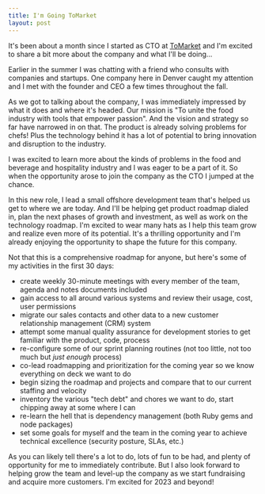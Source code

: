 ```yaml
---
title: I'm Going ToMarket
layout: post
---
```


It's been about a month since I started as CTO at [ToMarket](https://tomarket.farm/) and I'm excited to share a bit more about the company and what I'll be doing...

Earlier in the summer I was chatting with a friend who consults with companies and startups. One company here in Denver caught my attention and I met with the founder and CEO a few times throughout the fall.

As we got to talking about the company, I was immediately impressed by what it does and where it's headed. Our mission is "To unite the food industry with tools that empower passion". And the vision and strategy so far have narrowed in on that. The product is already solving problems for chefs! Plus the technology behind it has a lot of potential to bring innovation and disruption to the industry.

I was excited to learn more about the kinds of problems in the food and beverage and hospitality industry and I was eager to be a part of it. So when the opportunity arose to join the company as the CTO I jumped at the chance.

In this new role, I lead a small offshore development team that's helped us get to where we are today. And I'll be helping get product roadmap dialed in, plan the next phases of growth and investment, as well as work on the technology roadmap. I'm excited to wear many hats as I help this team grow and realize even more of its potential. It's a thrilling opportunity and I'm already enjoying the opportunity to shape the future for this company.

Not that this is a comprehensive roadmap for anyone, but here's some of my activities in the first 30 days:
- create weekly 30-minute meetings with every member of the team, agenda and notes documents included
- gain access to all around various systems and review their usage, cost, user permissions
- migrate our sales contacts and other data to a new customer relationship management (CRM) system
- attempt some manual quality assurance for development stories to get familiar with the product, code, process
- re-configure some of our sprint planning routines (not too little, not too much but _just enough_ process)
- co-lead roadmapping and prioritization for the coming year so we know everything on deck we want to do
- begin sizing the roadmap and projects and compare that to our current staffing and velocity
- inventory the various "tech debt" and chores we want to do, start chipping away at some where I can
- re-learn the hell that is dependency management (both Ruby gems and node packages)
- set some goals for myself and the team in the coming year to achieve technical excellence (security posture, SLAs, etc.)

As you can likely tell there's a lot to do, lots of fun to be had, and plenty of opportunity for me to immediately contribute. But I also look forward to helping grow the team and level-up the company as we start fundraising and acquire more customers. I'm excited for 2023 and beyond!